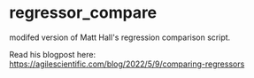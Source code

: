 # regressor_compare
modifed version of Matt Hall's regression comparison script. 


Read his blogpost here: https://agilescientific.com/blog/2022/5/9/comparing-regressors
